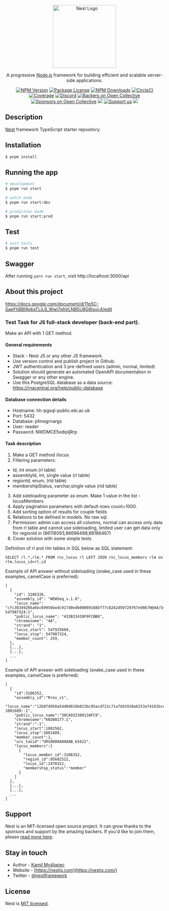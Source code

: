 <p align="center">
  <a href="http://nestjs.com/" target="blank"><img src="https://nestjs.com/img/logo-small.svg" width="200" alt="Nest Logo" /></a>
</p>

[circleci-image]: https://img.shields.io/circleci/build/github/nestjs/nest/master?token=abc123def456
[circleci-url]: https://circleci.com/gh/nestjs/nest

  <p align="center">A progressive <a href="http://nodejs.org" target="_blank">Node.js</a> framework for building efficient and scalable server-side applications.</p>
    <p align="center">
<a href="https://www.npmjs.com/~nestjscore" target="_blank"><img src="https://img.shields.io/npm/v/@nestjs/core.svg" alt="NPM Version" /></a>
<a href="https://www.npmjs.com/~nestjscore" target="_blank"><img src="https://img.shields.io/npm/l/@nestjs/core.svg" alt="Package License" /></a>
<a href="https://www.npmjs.com/~nestjscore" target="_blank"><img src="https://img.shields.io/npm/dm/@nestjs/common.svg" alt="NPM Downloads" /></a>
<a href="https://circleci.com/gh/nestjs/nest" target="_blank"><img src="https://img.shields.io/circleci/build/github/nestjs/nest/master" alt="CircleCI" /></a>
<a href="https://coveralls.io/github/nestjs/nest?branch=master" target="_blank"><img src="https://coveralls.io/repos/github/nestjs/nest/badge.svg?branch=master#9" alt="Coverage" /></a>
<a href="https://discord.gg/G7Qnnhy" target="_blank"><img src="https://img.shields.io/badge/discord-online-brightgreen.svg" alt="Discord"/></a>
<a href="https://opencollective.com/nest#backer" target="_blank"><img src="https://opencollective.com/nest/backers/badge.svg" alt="Backers on Open Collective" /></a>
<a href="https://opencollective.com/nest#sponsor" target="_blank"><img src="https://opencollective.com/nest/sponsors/badge.svg" alt="Sponsors on Open Collective" /></a>
  <a href="https://paypal.me/kamilmysliwiec" target="_blank"><img src="https://img.shields.io/badge/Donate-PayPal-ff3f59.svg"/></a>
    <a href="https://opencollective.com/nest#sponsor"  target="_blank"><img src="https://img.shields.io/badge/Support%20us-Open%20Collective-41B883.svg" alt="Support us"></a>
  <a href="https://twitter.com/nestframework" target="_blank"><img src="https://img.shields.io/twitter/follow/nestframework.svg?style=social&label=Follow"></a>
</p>
  <!--[![Backers on Open Collective](https://opencollective.com/nest/backers/badge.svg)](https://opencollective.com/nest#backer)
  [![Sponsors on Open Collective](https://opencollective.com/nest/sponsors/badge.svg)](https://opencollective.com/nest#sponsor)-->

## Description

[Nest](https://github.com/nestjs/nest) framework TypeScript starter repository.

## Installation

```bash
$ pnpm install
```

## Running the app

```bash
# development
$ pnpm run start

# watch mode
$ pnpm run start:dev

# production mode
$ pnpm run start:prod
```

## Test

```bash
# unit tests
$ pnpm run test
```

## Swagger

After running `yarn run start`, visit http://localhost:3000/api

## About this project

https://docs.google.com/document/d/11p5C-SaeYhBBI9qbsTLiL9_Wwl7qhVLNB5U8G8isvc4/edit

### Test Task for JS full-stack developer (back-end part).

Make an API with 1 GET method. 

#### General requirements

* Stack - Nest JS or any other JS framework.
* Use version control and publish project in Github.
* JWT authentication and 3 pre-defined users (admin, normal, limited)
* Solution should generate an automated OpenAPI documentation in Swagger or any other engine.
* Use this PostgreSQL database as a data source: https://rnacentral.org/help/public-database

#### Database connection details

* Hostname: hh-pgsql-public.ebi.ac.uk
* Port: 5432
* Database: pfmegrnargs
* User: reader
* Password: NWDMCE5xdipIjRrp

#### Task description

1. Make a GET method /locus
2. Filtering parameters: 
  - Id, int enum (rl table)
  - assemblyId, int, single value (rl table)
  - regionId, enum, (rld table)
  - membershipStatus, varchar,single value (rld table)
3. Add sideloading parameter as enum. Make 1 value in the list - locusMembers
4. Apply pagination parameters with default rows count=1000.
5. Add sorting option of results for couple fields
6. Relations to be defined in models. No raw sql.
7. Permission: admin can access all columns, normal can access only data from rl table and cannot use sideloading, limited user can get data only for regionId in (86118093,86696489,88186467) 
8. Cover solution with some simple tests

Definition of rl and rlm tables in SQL below as SQL statement:

```
SELECT rl.*,rlm.* FROM rnc_locus rl LEFT JOIN rnc_locus_members rlm on rlm.locus_id=rl.id
```

Example of API answer without sideloading (snake_case used in these examples, camelCase is preferred):

```
[
  {
    "id": 3106326,
    "assembly_id": "WEWSeq_v.1.0",
    "locus_name": "cfc38349266a6bc69956bedc917d0edb00069168bf77c8242d50729767e98670@4A/547925668-547987324:1",
    "public_locus_name": "432B32430F9FCBB8",
    "chromosome": "4A",
    "strand": "1",
    "locus_start": 547925668,
    "locus_stop": 547987324,
    "member_count": 259,
  },
  {...},
  {...},
  ...
]
```

Example of API answer with sideloading (snake_case used in these examples, camelCase is preferred):

```
[
  {
    "id":3106352,
    "assembly_id":"Rrox_v1",
    "locus_name":"12b97d958a54d0d01bb023bc95acd722c71a7dd1928a6253af4181bcece31bbe@KN300177.1/1081562-1081689:-1",
    "public_locus_name":"30CA93230012AFC9",
    "chromosome":"KN300177.1",
    "strand":"-1",
    "locus_start":1081562,
    "locus_stop":1081689,
    "member_count":1,
    "urs_taxid":"URS0000A888AB_61622",
    "locus_members":[
      {
        "locus_member_id":3106352,
        "region_id":85682522,
        "locus_id":2470322,
        "membership_status":"member"
      }
    ]
  },
  {...},
  {...},
  ...
]
```




## Support

Nest is an MIT-licensed open source project. It can grow thanks to the sponsors and support by the amazing backers. If you'd like to join them, please [read more here](https://docs.nestjs.com/support).

## Stay in touch

- Author - [Kamil Myśliwiec](https://kamilmysliwiec.com)
- Website - [https://nestjs.com](https://nestjs.com/)
- Twitter - [@nestframework](https://twitter.com/nestframework)

## License

Nest is [MIT licensed](LICENSE).
